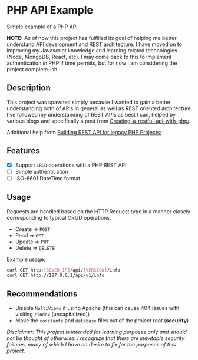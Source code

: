 # PHP API Example
Simple example of a PHP API

**NOTE:** As of now this project has fulfilled its goal of helping me better understand API development and REST architecture. I have moved on to improving my Javascript knowledge and learning related technologies (Node, MongoDB, React, etc). I may come back to this to implement authentication in PHP if time permits, but for now I am considering the project complete-ish.

## Description
This project was spawned simply because I wanted to gain a better understanding both of APIs in general as well as REST oriented architecture. I've followed my understanding of REST APIs as best I can, helped by various blogs and specifically a post from [Creating-a-restful-api-with-php/](http://coreymaynard.com/blog/creating-a-restful-api-with-php/).

Additional help from [Building REST API for legacy PHP Projects](https://www.toptal.com/php/building-rest-api-for-legacy-php-projects);

## Features
- [x] Support `CRUD` operations with a PHP REST API
- [ ] Simple authentication
- [ ] ISO-8601 DateTime format

## Usage
Requests are handled based on the HTTP Request type in a manner closely corresponding to typical CRUD operations.

- Create => `POST`
- Read => `GET`
- Update => `PUT`
- Delete => `DELETE`

Example usage:

```bash
curl GET http:[SEVER_IP]/api/[VERSION]/info
curl GET http://127.0.0.1/api/v1/info
```

## Recommendations
- Disable `MultiViews` if using Apache (this can cause 404 issues with visiting `/index` (uncapitalized))
- Move the `constants` and `database` files out of the project root (**security**)

_Disclaimer: This project is intended for learning purposes only and should not be thought of otherwise. I recognize that there are inevitable security failures, many of which I have no desire to fix for the purposes of this project._
